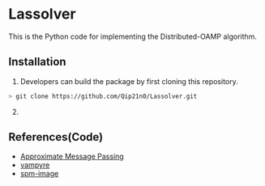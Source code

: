 # Lassolver
This is the Python code for implementing the Distributed-OAMP algorithm.

## Installation
1. Developers can build the package by first cloning this repository. 
```bash
> git clone https://github.com/Qip21n0/Lassolver.git
```
2. 

## References(Code)
- [Approximate Message Passing](https://github.com/takashi-takahashi/approximate_message_passing)
- [vampyre](https://github.com/GAMPTeam/vampyre)
- [spm-image](https://github.com/hacarus/spm-image)

